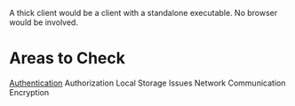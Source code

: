 <!-- TITLE: Thick Clients -->
<!-- SUBTITLE: A quick summary of Thick Clients -->

A thick client would be a client with a standalone executable.  No browser would be involved.

# Areas to Check
[Authentication](/authentication)
Authorization
Local Storage Issues
Network Communication
Encryption

